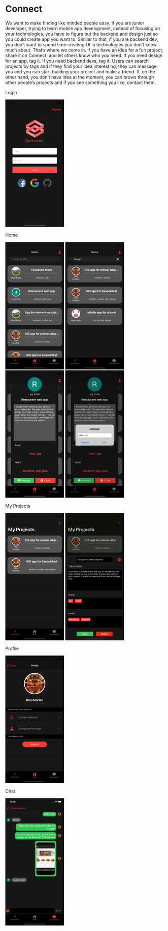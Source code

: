 # Connect
We want to make finding like minded people easy. If you are junior developer, trying to learn mobile app development, instead of focusing on your technologies, you have to figure out the backend and design just so you could create app you want to. Similar to that, if you are backend dev, you don’t want to spend time creating UI in technologies you don’t know much about. That’s where we come in. If you have an idea for a fun project, share it on Connect. and let others know who you need. If you need design for an app, tag it. If you need backend devs, tag it. Users can search projects by tags and if they find your idea interesting, they can message you and you can start building your project and make a friend. If, on the other hand, you don’t have idea at the moment, you can brows through other people’s projects and if you see something you like, contact them. <br/>

Login
<p align="left">
  <img src="docs/images/login.png" width="185" height="400" title="Login">
</p>
Home
<p align="left">
  <img src="docs/images/home.png" width="185" height="400" title="Home">
  <img src="docs/images/search.png" width="185" height="400" title="Search">
  <img src="docs/images/project-details.png" width="185" height="400" title="Project details">
  <img src="docs/images/send-message.png" width="185" height="400" title="Send message">
</p>
My Projects
<p align="left">
  <img src="docs/images/my-projects.png" width="185" height="400" title="My projects">
  <img src="docs/images/project-edit.png" width="185" height="400" title="Project editor">
</p>
Profile
<p align="left">
  <img src="docs/images/profile.png" width="185" height="400" title="Profile">
</p>
Chat
<p align="left">
  <img src="docs/images/chat.png" width="185" height="400" title="Chat">
</p>
